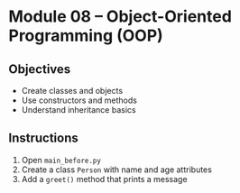 # Module 08 – Object-Oriented Programming (OOP)

## Objectives

- Create classes and objects  
- Use constructors and methods  
- Understand inheritance basics

## Instructions

1. Open `main_before.py`  
2. Create a class `Person` with name and age attributes  
3. Add a `greet()` method that prints a message
